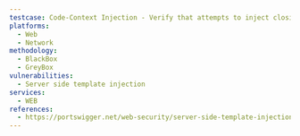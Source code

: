 ```yaml
---
testcase: Code-Context Injection - Verify that attempts to inject closing delimiters followed by arbitrary HTML or directives (e.g., }}{%raw%}<img…>{%endraw%}) do not render or execute. Web (HTTP/HTTPS) service
platforms: 
  - Web
  - Network
methodology: 
  - BlackBox
  - GreyBox
vulnerabilities:
  - Server side template injection
services:
  - WEB
references:
  - https://portswigger.net/web-security/server-side-template-injection
---
```

